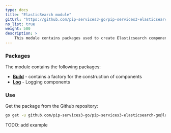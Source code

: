 ```yaml
---
type: docs
title: "ElasticSearch module"
gitUrl: "https://github.com/pip-services3-go/pip-services3-elasticsearch-go"
no_list: true
weight: 500
description: > 
    This module contains packages used to create Elasticsearch components, including logging components with data storage on the Elasticsearch server.
---
```


### Packages

The module contains the following packages:

- [**Build**](build) - contains a factory for the construction of components
- [**Log**](log) - Logging components


### Use

Get the package from the Github repository:
```bash
go get -u github.com/pip-services3-go/pip-services3-elasticsearch-go@latest
```
TODO: add example